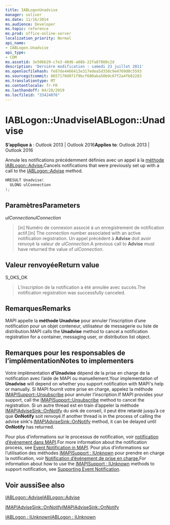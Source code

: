 ```yaml
---
title: IABLogonUnadvise
manager: soliver
ms.date: 11/16/2014
ms.audience: Developer
ms.topic: reference
ms.prod: office-online-server
localization_priority: Normal
api_name:
- IABLogon.Unadvise
api_type:
- COM
ms.assetid: 3e506b29-c7e3-40d6-a08b-22fa87088c2d
description: 'Derniére modification : samedi 23 juillet 2011'
ms.openlocfilehash: fe87de4466413e317edea5d358c9e4769d0c5593
ms.sourcegitcommit: 8657170d071f9bcf680aba50b9c07f2a4fb82283
ms.translationtype: MT
ms.contentlocale: fr-FR
ms.lasthandoff: 04/28/2019
ms.locfileid: "33424076"
---
```

# <a name="iablogonunadvise"></a><span data-ttu-id="175f0-103">IABLogon::Unadvise</span><span class="sxs-lookup"><span data-stu-id="175f0-103">IABLogon::Unadvise</span></span>

  
  
<span data-ttu-id="175f0-104">**S’applique à** : Outlook 2013 | Outlook 2016</span><span class="sxs-lookup"><span data-stu-id="175f0-104">**Applies to**: Outlook 2013 | Outlook 2016</span></span> 
  
<span data-ttu-id="175f0-105">Annule les notifications précédemment définies avec un appel à la [méthode IABLogon::Advise.](iablogon-advise.md)</span><span class="sxs-lookup"><span data-stu-id="175f0-105">Cancels notifications that were previously set up with a call to the [IABLogon::Advise](iablogon-advise.md) method.</span></span> 
  
```cpp
HRESULT Unadvise(
  ULONG ulConnection
);
```

## <a name="parameters"></a><span data-ttu-id="175f0-106">Paramètres</span><span class="sxs-lookup"><span data-stu-id="175f0-106">Parameters</span></span>

 <span data-ttu-id="175f0-107">_ulConnection_</span><span class="sxs-lookup"><span data-stu-id="175f0-107">_ulConnection_</span></span>
  
> <span data-ttu-id="175f0-108">[in] Numéro de connexion associé à un enregistrement de notification actif.</span><span class="sxs-lookup"><span data-stu-id="175f0-108">[in] The connection number associated with an active notification registration.</span></span> <span data-ttu-id="175f0-109">Un appel précédent à **Advise** doit avoir renvoyé la valeur  _de ulConnection_.</span><span class="sxs-lookup"><span data-stu-id="175f0-109">A previous call to **Advise** must have returned the value of  _ulConnection_.</span></span>
    
## <a name="return-value"></a><span data-ttu-id="175f0-110">Valeur renvoyée</span><span class="sxs-lookup"><span data-stu-id="175f0-110">Return value</span></span>

<span data-ttu-id="175f0-111">S_OK</span><span class="sxs-lookup"><span data-stu-id="175f0-111">S_OK</span></span> 
  
> <span data-ttu-id="175f0-112">L’inscription de la notification a été annulée avec succès.</span><span class="sxs-lookup"><span data-stu-id="175f0-112">The notification registration was successfully canceled.</span></span>
    
## <a name="remarks"></a><span data-ttu-id="175f0-113">Remarques</span><span class="sxs-lookup"><span data-stu-id="175f0-113">Remarks</span></span>

<span data-ttu-id="175f0-114">MAPI appelle la **méthode Unadvise** pour annuler l’inscription d’une notification pour un objet conteneur, utilisateur de messagerie ou liste de distribution.</span><span class="sxs-lookup"><span data-stu-id="175f0-114">MAPI calls the **Unadvise** method to cancel a notification registration for a container, messaging user, or distribution list object.</span></span> 
  
## <a name="notes-to-implementers"></a><span data-ttu-id="175f0-115">Remarques pour les responsables de l’implémentation</span><span class="sxs-lookup"><span data-stu-id="175f0-115">Notes to implementers</span></span>

<span data-ttu-id="175f0-116">Votre implémentation **d’Unadvise** dépend de la prise en charge de la notification avec l’aide de MAPI ou manuellement.</span><span class="sxs-lookup"><span data-stu-id="175f0-116">Your implementation of **Unadvise** will depend on whether you support notification with MAPI's help or manually.</span></span> <span data-ttu-id="175f0-117">Si MAPI fournit votre prise en charge, appelez la méthode [IMAPISupport::Unsubscribe](imapisupport-unsubscribe.md) pour annuler l’inscription.</span><span class="sxs-lookup"><span data-stu-id="175f0-117">If MAPI provides your support, call the [IMAPISupport::Unsubscribe](imapisupport-unsubscribe.md) method to cancel the registration.</span></span> <span data-ttu-id="175f0-118">Si un autre thread est en train d’appeler la méthode [IMAPIAdviseSink::OnNotify](imapiadvisesink-onnotify.md) du sink de conseil, il peut être retardé jusqu’à ce que **OnNotify** soit renvoyé.</span><span class="sxs-lookup"><span data-stu-id="175f0-118">If another thread is in the process of calling the advise sink's [IMAPIAdviseSink::OnNotify](imapiadvisesink-onnotify.md) method, it can be delayed until **OnNotify** has returned.</span></span> 
  
<span data-ttu-id="175f0-119">Pour plus d’informations sur le processus de notification, voir [notification d’événement dans MAPI](event-notification-in-mapi.md).</span><span class="sxs-lookup"><span data-stu-id="175f0-119">For more information about the notification process, see [Event Notification in MAPI](event-notification-in-mapi.md).</span></span> <span data-ttu-id="175f0-120">Pour plus d’informations sur l’utilisation des méthodes [IMAPISupport : IUnknown](imapisupportiunknown.md) pour prendre en charge la notification, voir [Notification d’événement de prise en charge.](supporting-event-notification.md)</span><span class="sxs-lookup"><span data-stu-id="175f0-120">For information about how to use the [IMAPISupport : IUnknown](imapisupportiunknown.md) methods to support notification, see [Supporting Event Notification](supporting-event-notification.md).</span></span>
  
## <a name="see-also"></a><span data-ttu-id="175f0-121">Voir aussi</span><span class="sxs-lookup"><span data-stu-id="175f0-121">See also</span></span>



[<span data-ttu-id="175f0-122">IABLogon::Advise</span><span class="sxs-lookup"><span data-stu-id="175f0-122">IABLogon::Advise</span></span>](iablogon-advise.md)
  
[<span data-ttu-id="175f0-123">IMAPIAdviseSink::OnNotify</span><span class="sxs-lookup"><span data-stu-id="175f0-123">IMAPIAdviseSink::OnNotify</span></span>](imapiadvisesink-onnotify.md)
  
[<span data-ttu-id="175f0-124">IABLogon : IUnknown</span><span class="sxs-lookup"><span data-stu-id="175f0-124">IABLogon : IUnknown</span></span>](iablogoniunknown.md)

